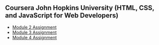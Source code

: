 ## Coursera John Hopkins University (HTML, CSS, and JavaScript for Web Developers)
- [Module 2 Assignment](https://winstencoellins.github.io/Coursera-Web-Development/Assignments/module2-solution/)
- [Module 3 Assignment](https://winstencoellins.github.io/Coursera-Web-Development/Assignments/module3-solution/)
- [Module 4 Assignment](https://winstencoellins.github.io/Coursera-Web-Development/Assignments/module4-solution/)
